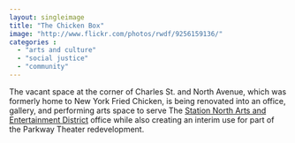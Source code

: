 ```yaml
---
layout: singleimage
title: "The Chicken Box"
image: "http://www.flickr.com/photos/rwdf/9256159136/"
categories :
  - "arts and culture"
  - "social justice"
  - "community"
---
```


The vacant space at the corner of Charles St. and North Avenue, which was formerly home to New York Fried Chicken, is being renovated into an office, gallery, and performing arts space to serve The [Station North Arts and Entertainment District][SNAED] office while also creating an interim use for part of the Parkway Theater redevelopment.

[SNAED]: http://www.stationnorth.org/

